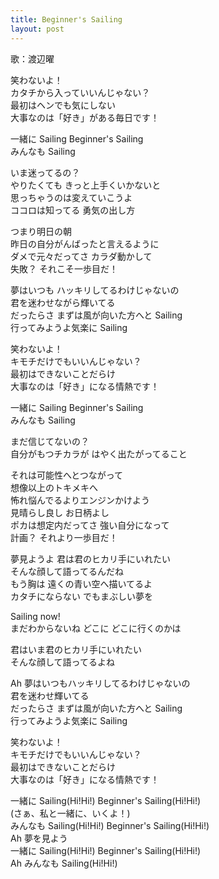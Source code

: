 ```yaml
---
title: Beginner's Sailing
layout: post
---
```

歌：<a class="you">渡辺曜</a>

<p><a class="you">笑わないよ！<br />
カタチから入っていいんじゃない？<br />
最初はヘンでも気にしない<br />
大事なのは「好き」がある毎日です！</a></p>

<p><a class="you">一緒に Sailing Beginner's Sailing<br />
みんなも Sailing</a></p>

<p><a class="you">いま迷ってるの？<br />
やりたくても きっと上手くいかないと<br />
思っちゃうのは変えていこうよ<br />
ココロは知ってる 勇気の出し方</a></p>

<p><a class="you">つまり明日の朝<br />
昨日の自分がんばったと言えるように<br />
ダメで元々だってさ カラダ動かして<br />
失敗？ それこそ一歩目だ！</a></p>

<p><a class="you">夢はいつも ハッキリしてるわけじゃないの<br />
君を迷わせながら輝いてる<br />
だったらさ まずは風が向いた方へと Sailing<br />
行ってみようよ気楽に Sailing</a></p>

<p><a class="you">笑わないよ！<br />
キモチだけでもいいんじゃない？<br />
最初はできないことだらけ<br />
大事なのは「好き」になる情熱です！</a></p>

<p><a class="you">一緒に Sailing Beginner's Sailing<br />
みんなも Sailing</a></p>

<p><a class="you">まだ信じてないの？<br />
自分がもつチカラが はやく出たがってること</a></p>

<p><a class="you">それは可能性へとつながって<br />
想像以上のトキメキへ<br />
怖れ悩んでるよりエンジンかけよう<br />
見晴らし良し お日柄よし<br />
ポカは想定内だってさ 強い自分になって<br />
計画？ それより一歩目だ！</a></p>

<p><a class="you">夢見ようよ 君は君のヒカリ手にいれたい<br />
そんな顔して語ってるんだね<br />
もう胸は 遠くの青い空へ描いてるよ<br />
カタチにならない でもまぶしい夢を</a></p>

<p><a class="you">Sailing now!<br />
まだわからないね どこに どこに行くのかは</a></p>

<p><a class="you">君はいま君のヒカリ手にいれたい<br />
そんな顔して語ってるよね</a></p>

<p><a class="you">Ah 夢はいつもハッキリしてるわけじゃないの<br />
君を迷わせ輝いてる<br />
だったらさ まずは風が向いた方へと Sailing<br />
行ってみようよ気楽に Sailing</a></p>

<p><a class="you">笑わないよ！<br />
キモチだけでもいいんじゃない？<br />
最初はできないことだらけ<br />
大事なのは「好き」になる情熱です！</a></p>

<p><a class="you">一緒に Sailing(Hi!Hi!) Beginner's Sailing(Hi!Hi!)<br />
(さぁ、私と一緒に、いくよ！)<br />
みんなも Sailing(Hi!Hi!) Beginner's Sailing(Hi!Hi!)<br />
Ah 夢を見よう<br />
一緒に Sailing(Hi!Hi!) Beginner's Sailing(Hi!Hi!)<br />
Ah みんなも Sailing(Hi!Hi!)</a></p>